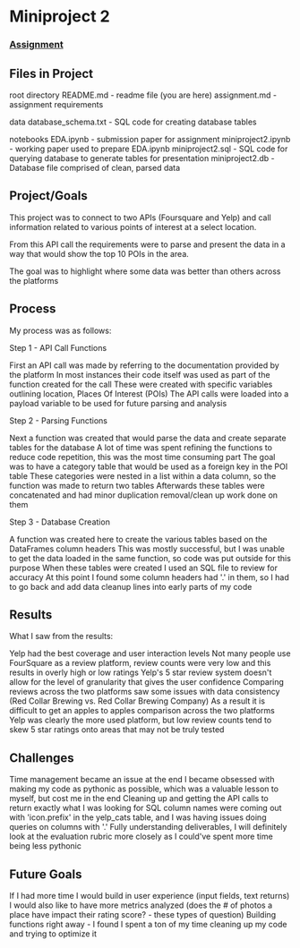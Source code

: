 # Miniproject 2

### [Assignment](assignment.md)

## Files in Project

root directory
README.md - readme file (you are here)
assignment.md - assignment requirements

data
database_schema.txt - SQL code for creating database tables

notebooks
EDA.ipynb - submission paper for assignment
miniproject2.ipynb - working paper used to prepare EDA.ipynb
miniproject2.sql - SQL code for querying database to generate tables for presentation
miniproject2.db - Database file comprised of clean, parsed data


## Project/Goals
This project was to connect to two APIs (Foursquare and Yelp) and call information related to various points of interest at a select location. 

From this API call the requirements were to parse and present the data in a way that would show the top 10 POIs in the area.  

The goal was to highlight where some data was better than others across the platforms

## Process
My process was as follows:

Step 1 - API Call Functions

First an API call was made by referring to the documentation provided by the platform
In most instances their code itself was used as part of the function created for the call
These were created with specific variables outlining location, Places Of Interest (POIs)
The API calls were loaded into a payload variable to be used for future parsing and analysis

Step 2 - Parsing Functions

Next a function was created that would parse the data and create separate tables for the database
A lot of time was spent refining the functions to reduce code repetition, this was the most time consuming part
The goal was to have a category table that would be used as a foreign key in the POI table
These categories were nested in a list within a data column, so the function was made to return two tables
Afterwards these tables were concatenated and had minor duplication removal/clean up work done on them

Step 3 - Database Creation

A function was created here to create the various tables based on the DataFrames column headers
This was mostly successful, but I was unable to get the data loaded in the same function, so code was put outside for this purpose
When these tables were created I used an SQL file to review for accuracy
At this point I found some column headers had '.' in them, so I had to go back and add data cleanup lines into early parts of my code

## Results
What I saw from the results:

Yelp had the best coverage and user interaction levels
Not many people use FourSquare as a review platform, review counts were very low and this results in overly high or low ratings
Yelp's 5 star review system doesn't allow for the level of granularity that gives the user confidence
Comparing reviews across the two platforms saw some issues with data consistency (Red Collar Brewing vs. Red Collar Brewing Company)
As a result it is difficult to get an apples to apples comparison across the two platforms
Yelp was clearly the more used platform, but low review counts tend to skew 5 star ratings onto areas that may not be truly tested

## Challenges 
Time management became an issue at the end
I became obsessed with making my code as pythonic as possible, which was a valuable lesson to myself, but cost me in the end
Cleaning up and getting the API calls to return exactly what I was looking for
SQL column names were coming out with 'icon.prefix' in the yelp_cats table, and I was having issues doing queries on columns with '.'
Fully understanding deliverables, I will definitely look at the evaluation rubric more closely as I could've spent more time being less pythonic

## Future Goals
If I had more time I would build in user experience (input fields, text returns)
I would also like to have more metrics analyzed (does the # of photos a place have impact their rating score? - these types of question)
Building functions right away - I found I spent a ton of my time cleaning up my code and trying to optimize it